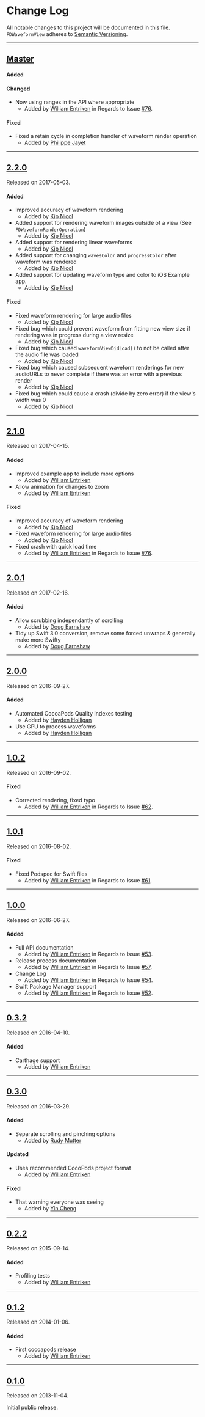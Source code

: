 # Change Log
All notable changes to this project will be documented in this file.
`FDWaveformView` adheres to [Semantic Versioning](http://semver.org/).

---

## [Master](https://github.com/fulldecent/FDWaveformView/compare/2.2.0...master)

#### Added

#### Changed
- Now using ranges in the API where appropriate
  - Added by [William Entriken](https://github.com/fulldecent) in Regards to Issue
  [#76](https://github.com/fulldecent/FDWaveformView/issues/86).

#### Fixed
- Fixed a retain cycle in completion handler of waveform render operation
  - Added by [Philippe Jayet](https://github.com/pjay)

---

## [2.2.0](https://github.com/fulldecent/FDWaveformView/releases/tag/2.2.0)
Released on 2017-05-03.

#### Added
- Improved accuracy of waveform rendering
  - Added by [Kip Nicol](https://github.com/ospr)
- Added support for rendering waveform images outside of a view (See `FDWaveformRenderOperation`)
  - Added by [Kip Nicol](https://github.com/ospr)
- Added support for rendering linear waveforms
  - Added by [Kip Nicol](https://github.com/ospr)
- Added support for changing `wavesColor` and `progressColor` after waveform was rendered
  - Added by [Kip Nicol](https://github.com/ospr)
- Added support for updating waveform type and color to iOS Example app.
  - Added by [Kip Nicol](https://github.com/ospr)

#### Fixed
- Fixed waveform rendering for large audio files
  - Added by [Kip Nicol](https://github.com/ospr)
- Fixed bug which could prevent waveform from fitting new view size if rendering was in progress during a view resize
  - Added by [Kip Nicol](https://github.com/ospr)
- Fixed bug which caused `waveformViewDidLoad()` to not be called after the audio file was loaded
  - Added by [Kip Nicol](https://github.com/ospr)
- Fixed bug which caused subsequent waveform renderings for new audioURLs to never complete if there was an error with a previous render
  - Added by [Kip Nicol](https://github.com/ospr)
- Fixed bug which could cause a crash (divide by zero error) if the view's width was 0
  - Added by [Kip Nicol](https://github.com/ospr)

---

## [2.1.0](https://github.com/fulldecent/FDWaveformView/releases/tag/2.1.0)
Released on 2017-04-15.

#### Added
- Improved example app to include more options
  - Added by [William Entriken](https://github.com/fulldecent)
- Allow animation for changes to zoom
  - Added by [William Entriken](https://github.com/fulldecent)

#### Fixed
- Improved accuracy of waveform rendering
  - Added by [Kip Nicol](https://github.com/ospr)
- Fixed waveform rendering for large audio files
  - Added by [Kip Nicol](https://github.com/ospr)
- Fixed crash with quick load time
  - Added by [William Entriken](https://github.com/fulldecent) in Regards to Issue
  [#76](https://github.com/fulldecent/FDWaveformView/issues/76).

---

## [2.0.1](https://github.com/fulldecent/FDWaveformView/releases/tag/2.0.1)
Released on 2017-02-16.

#### Added
- Allow scrubbing independantly of scrolling
  - Added by [Doug Earnshaw](https://github.com/haydenholligan)
- Tidy up Swift 3.0 conversion, remove some forced unwraps & generally make more Swifty
  - Added by [Doug Earnshaw](https://github.com/haydenholligan)

---

## [2.0.0](https://github.com/fulldecent/FDWaveformView/releases/tag/2.0.0)
Released on 2016-09-27.

#### Added
- Automated CocoaPods Quality Indexes testing
  - Added by [Hayden Holligan](https://github.com/haydenholligan)
- Use GPU to process waveforms
  - Added by [Hayden Holligan](https://github.com/haydenholligan)

---

## [1.0.2](https://github.com/fulldecent/FDWaveformView/releases/tag/1.0.2)
Released on 2016-09-02.

#### Fixed
- Corrected rendering, fixed typo
  - Added by [William Entriken](https://github.com/fulldecent) in Regards to Issue
  [#62](https://github.com/fulldecent/FDWaveformView/issues/62).

---

## [1.0.1](https://github.com/fulldecent/FDWaveformView/releases/tag/1.0.1)
Released on 2016-08-02.

#### Fixed
- Fixed Podspec for Swift files
  - Added by [William Entriken](https://github.com/fulldecent) in Regards to Issue
  [#61](https://github.com/fulldecent/FDWaveformView/issues/61).

---

## [1.0.0](https://github.com/fulldecent/FDWaveformView/releases/tag/1.0.0)
Released on 2016-06-27.

#### Added
- Full API documentation
  - Added by [William Entriken](https://github.com/fulldecent) in Regards to Issue
  [#53](https://github.com/fulldecent/FDWaveformView/issues/53).
- Release process documentation
  - Added by [William Entriken](https://github.com/fulldecent) in Regards to Issue
  [#57](https://github.com/fulldecent/FDWaveformView/issues/57).
- Change Log
  - Added by [William Entriken](https://github.com/fulldecent) in Regards to Issue
  [#54](https://github.com/fulldecent/FDWaveformView/issues/54).
- Swift Package Manager support
  - Added by [William Entriken](https://github.com/fulldecent) in Regards to Issue
  [#52](https://github.com/fulldecent/FDWaveformView/issues/52).

---

## [0.3.2](https://github.com/fulldecent/FDWaveformView/releases/tag/0.3.2)
Released on 2016-04-10.

#### Added
- Carthage support
  - Added by [William Entriken](https://github.com/fulldecent)

---

## [0.3.0](https://github.com/fulldecent/FDWaveformView/releases/tag/0.3.0)
Released on 2016-03-29.

#### Added
- Separate scrolling and pinching options
  - Added by [Rudy Mutter](https://github.com/rmutter)

#### Updated
- Uses recommended CocoPods project format
  - Added by [William Entriken](https://github.com/fulldecent)

#### Fixed
- That warning everyone was seeing
  - Added by [Yin Cheng](https://github.com/msching)

---

## [0.2.2](https://github.com/fulldecent/FDWaveformView/releases/tag/0.2.2)
Released on 2015-09-14.

#### Added
- Profiling tests
  - Added by [William Entriken](https://github.com/fulldecent)

---

## [0.1.2](https://github.com/fulldecent/FDWaveformView/releases/tag/0.1.2)
Released on 2014-01-06.

#### Added
- First cocoapods release
  - Added by [William Entriken](https://github.com/fulldecent)

---

## [0.1.0](https://github.com/fulldecent/FDWaveformView/releases/tag/0.1.0)
Released on 2013-11-04.

Initial public release.
